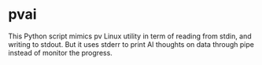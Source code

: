 # pvai
This Python script mimics pv Linux utility in term of reading from stdin, and writing to stdout. But it uses stderr to print AI thoughts on data through pipe instead of monitor the progress.
